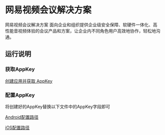 # 网易视频会议解决方案
网易视频会议解决方案 面向企业和组织提供企业级安全保障、软硬件一体化、高性能音视频体验的会议产品和方案，让企业内不同角色用户高效地协作，轻松地沟通。


## 运行说明
### 获取AppKey
[创建应用并获取 AppKey](https://doc.yunxin.163.com/console/guide/TIzMDE4NTA?platform=console)
### 配置AppKey
将创建好的AppKey替换以下文件中的AppKey字段即可


[Android配置路径](./android/app/src/main/assets/xkit_server.config)


[iOS配置路径](./ios/Runner/xkit_server.config)